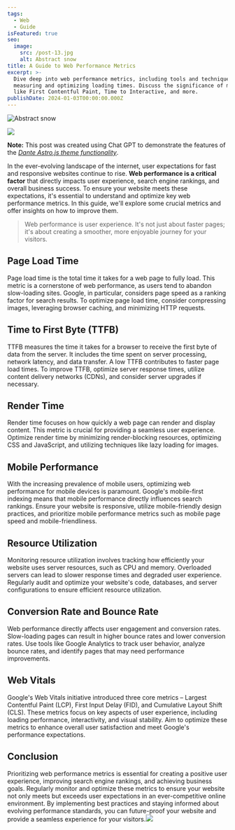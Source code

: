 ```yaml
---
tags:
  - Web
  - Guide
isFeatured: true
seo:
  image:
    src: /post-13.jpg
    alt: Abstract snow
title: A Guide to Web Performance Metrics
excerpt: >-
  Dive deep into web performance metrics, including tools and techniques for
  measuring and optimizing loading times. Discuss the significance of metrics
  like First Contentful Paint, Time to Interactive, and more.
publishDate: 2024-01-03T00:00:00.000Z
---
```


![Abstract snow](/uploads/post-13.jpg)

![](/uploads/post-12.jpg)

**Note:** This post was created using Chat GPT to demonstrate the features of the *[Dante Astro.js theme functionality](https://justgoodui.com/astro-themes/dante/)*.

In the ever-evolving landscape of the internet, user expectations for fast and responsive websites continue to rise. **Web performance is a critical factor** that directly impacts user experience, search engine rankings, and overall business success. To ensure your website meets these expectations, it's essential to understand and optimize key web performance metrics. In this guide, we'll explore some crucial metrics and offer insights on how to improve them.

> Web performance is user experience. It's not just about faster pages; it's about creating a smoother, more enjoyable journey for your visitors.

## Page Load Time

Page load time is the total time it takes for a web page to fully load. This metric is a cornerstone of web performance, as users tend to abandon slow-loading sites. Google, in particular, considers page speed as a ranking factor for search results. To optimize page load time, consider compressing images, leveraging browser caching, and minimizing HTTP requests.

## Time to First Byte (TTFB)

TTFB measures the time it takes for a browser to receive the first byte of data from the server. It includes the time spent on server processing, network latency, and data transfer. A low TTFB contributes to faster page load times. To improve TTFB, optimize server response times, utilize content delivery networks (CDNs), and consider server upgrades if necessary.

## Render Time

Render time focuses on how quickly a web page can render and display content. This metric is crucial for providing a seamless user experience. Optimize render time by minimizing render-blocking resources, optimizing CSS and JavaScript, and utilizing techniques like lazy loading for images.

## Mobile Performance

With the increasing prevalence of mobile users, optimizing web performance for mobile devices is paramount. Google's mobile-first indexing means that mobile performance directly influences search rankings. Ensure your website is responsive, utilize mobile-friendly design practices, and prioritize mobile performance metrics such as mobile page speed and mobile-friendliness.

## Resource Utilization

Monitoring resource utilization involves tracking how efficiently your website uses server resources, such as CPU and memory. Overloaded servers can lead to slower response times and degraded user experience. Regularly audit and optimize your website's code, databases, and server configurations to ensure efficient resource utilization.

## Conversion Rate and Bounce Rate

Web performance directly affects user engagement and conversion rates. Slow-loading pages can result in higher bounce rates and lower conversion rates. Use tools like Google Analytics to track user behavior, analyze bounce rates, and identify pages that may need performance improvements.

## Web Vitals

Google's Web Vitals initiative introduced three core metrics – Largest Contentful Paint (LCP), First Input Delay (FID), and Cumulative Layout Shift (CLS). These metrics focus on key aspects of user experience, including loading performance, interactivity, and visual stability. Aim to optimize these metrics to enhance overall user satisfaction and meet Google's performance expectations.

## Conclusion

Prioritizing web performance metrics is essential for creating a positive user experience, improving search engine rankings, and achieving business goals. Regularly monitor and optimize these metrics to ensure your website not only meets but exceeds user expectations in an ever-competitive online environment. By implementing best practices and staying informed about evolving performance standards, you can future-proof your website and provide a seamless experience for your visitors.![](/uploads/post-12.jpg)
